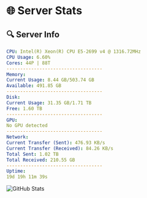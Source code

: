 # 🌐 Server Stats
## 🔍 Server Info
```yaml
CPU: Intel(R) Xeon(R) CPU E5-2699 v4 @ 1316.72MHz
CPU Usage: 6.60%
Cores: 44P | 88T
-----------------------------------
Memory:
Current Usage: 8.44 GB/503.74 GB
Available: 491.85 GB
-----------------------------------
Disk:
Current Usage: 31.35 GB/1.71 TB
Free: 1.60 TB
-----------------------------------
GPU:
No GPU detected
-----------------------------------
Network:
Current Transfer (Sent): 476.93 KB/s
Current Transfer (Received): 84.26 KB/s
Total Sent: 1.02 TB
Total Received: 210.55 GB
-----------------------------------
Uptime:
19d 19h 11m 39s
```
![GitHub Stats](https://img.shields.io/badge/Updated-2025-05-09_12:20:27-blue)